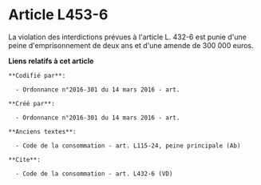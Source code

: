 # Article L453-6

La violation des interdictions prévues à l'article L. 432-6 est punie d'une peine d'emprisonnement de deux ans et d'une
amende de 300 000 euros.

**Liens relatifs à cet article**

	**Codifié par**:

	  - Ordonnance n°2016-301 du 14 mars 2016 - art.

	**Créé par**:

	  - Ordonnance n°2016-301 du 14 mars 2016 - art.

	**Anciens textes**:

	  - Code de la consommation - art. L115-24, peine principale (Ab)

	**Cite**:

	  - Code de la consommation - art. L432-6 (VD)
